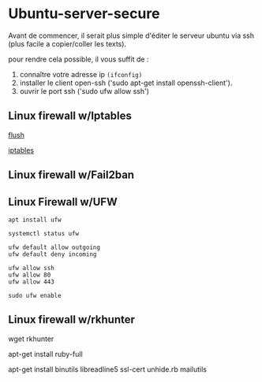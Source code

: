 # Ubuntu-server-secure


Avant de commencer, il serait plus simple d'éditer le serveur ubuntu via ssh (plus facile a copier/coller les texts).


pour rendre cela possible, il vous suffit de :

1. connaître votre adresse ip `(ifconfig)`
2. installer le client open-ssh ('sudo apt-get install openssh-client').
3. ouvrir le port ssh ('sudo ufw allow ssh')


## Linux firewall w/Iptables

[flush](https://github.com/Pyncro/Ubuntu-server-secure/blob/main/firewall%20scripts/iptable_flush.rtf "flush.sh")


[iptables](https://github.com/Pyncro/Ubuntu-server-secure/blob/main/firewall%20scripts/iptable_rules.rtf "iptables.sh")





## Linux firewall w/Fail2ban

## Linux Firewall w/UFW

```
apt install ufw 
```

```
systemctl status ufw
```

```
ufw default allow outgoing
ufw default deny incoming
```

```
ufw allow ssh
ufw allow 80
ufw allow 443
```

```
sudo ufw enable
```

## Linux firewall w/rkhunter

wget rkhunter 

apt-get install ruby-full

apt-get install binutils libreadline5 ssl-cert unhide.rb mailutils
